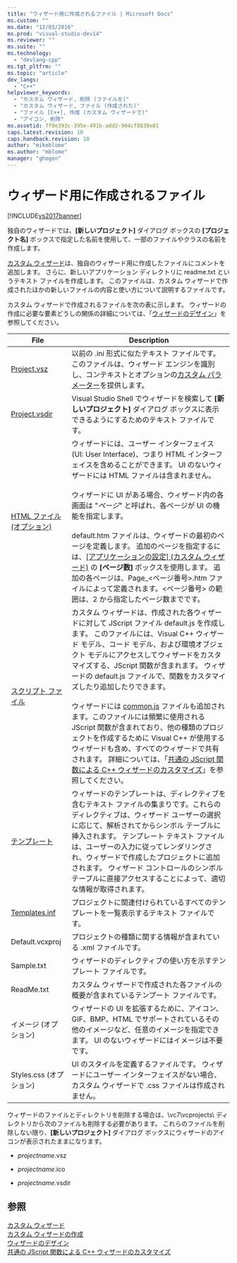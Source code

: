 ```yaml
---
title: "ウィザード用に作成されるファイル | Microsoft Docs"
ms.custom: ""
ms.date: "12/03/2016"
ms.prod: "visual-studio-dev14"
ms.reviewer: ""
ms.suite: ""
ms.technology: 
  - "devlang-cpp"
ms.tgt_pltfrm: ""
ms.topic: "article"
dev_langs: 
  - "C++"
helpviewer_keywords: 
  - "カスタム ウィザード, 削除 (ファイルを)"
  - "カスタム ウィザード, ファイル (作成された)"
  - "ファイル [C++], 作成 (カスタム ウィザードで)"
  - "アイコン, 削除"
ms.assetid: 7f0e393c-395e-491b-add2-904cf8838e81
caps.latest.revision: 10
caps.handback.revision: 10
author: "mikeblome"
ms.author: "mblome"
manager: "ghogen"
---
```

# ウィザード用に作成されるファイル
[!INCLUDE[vs2017banner](../assembler/inline/includes/vs2017banner.md)]

独自のウィザードでは、**\[新しいプロジェクト\]** ダイアログ ボックスの **\[プロジェクト名\]** ボックスで指定した名前を使用して、一部のファイルやクラスの名前を作成します。  
  
 [カスタム ウィザード](../ide/custom-wizard.md)は、独自のウィザード用に作成したファイルにコメントを追加します。  さらに、新しいアプリケーション ディレクトリに readme.txt というテキスト ファイルを作成します。  このファイルは、カスタム ウィザードで作成されたほかの新しいファイルの内容と使い方について説明するファイルです。  
  
 カスタム ウィザードで作成されるファイルを次の表に示します。  ウィザードの作成に必要な要素どうしの関係の詳細については、「[ウィザードのデザイン](../ide/designing-a-wizard.md)」を参照してください。  
  
|File|Description|  
|----------|-----------------|  
|[Project.vsz](../ide/dot-vsz-file-project-control.md)|以前の .ini 形式に似たテキスト ファイルです。  このファイルは、ウィザード エンジンを識別し、コンテキストとオプションの[カスタム パラメーター](../ide/custom-parameters-in-the-wizard-dot-vsz-file.md)を提供します。|  
|[Project.vsdir](../Topic/Adding%20Wizards%20to%20the%20Add%20Item%20and%20New%20Project%20Dialog%20Boxes%20by%20Using%20.Vsdir%20Files.md)|Visual Studio Shell でウィザードを検索して **\[新しいプロジェクト\]** ダイアログ ボックスに表示できるようにするためのテキスト ファイルです。|  
|[HTML ファイル \(オプション\)](../ide/html-files.md)|ウィザードには、ユーザー インターフェイス \(UI: User Interface\)、つまり HTML インターフェイスを含めることができます。  UI のないウィザードには HTML ファイルは含まれません。<br /><br /> ウィザードに UI がある場合、ウィザード内の各画面は "*ページ*" と呼ばれ、各ページが UI の機能を指定します。<br /><br /> default.htm ファイルは、ウィザードの最初のページを定義します。  追加のページを指定するには、[&#91;アプリケーションの設定&#93; \(カスタム ウィザード\)](../Topic/Application%20Settings,%20Custom%20Wizard.md) の **\[ページ数\]** ボックスを使用します。  追加の各ページは、Page\_\<ページ番号\>.htm ファイルによって定義されます。\<ページ番号\> の範囲は、2 から指定したページ数までです。|  
|[スクリプト ファイル](../ide/jscript-file.md)|カスタム ウィザードは、作成された各ウィザードに対して JScript ファイル default.js を作成します。  このファイルには、Visual C\+\+ ウィザード モデル、コード モデル、および環境オブジェクト モデルにアクセスしてウィザードをカスタマイズする、JScript 関数が含まれます。  ウィザードの default.js ファイルで、関数をカスタマイズしたり追加したりできます。<br /><br /> ウィザードには [common.js](../ide/customizing-cpp-wizards-with-common-jscript-functions.md) ファイルも追加されます。このファイルには頻繁に使用される JScript 関数が含まれており、他の種類のプロジェクトを作成するために Visual C\+\+ が使用するウィザードも含め、すべてのウィザードで共有されます。  詳細については、「[共通の JScript 関数による C\+\+ ウィザードのカスタマイズ](../ide/customizing-cpp-wizards-with-common-jscript-functions.md)」を参照してください。|  
|[テンプレート](../ide/template-files.md)|ウィザードのテンプレートは、ディレクティブを含むテキスト ファイルの集まりです。これらのディレクティブは、ウィザード ユーザーの選択に応じて、解析されてからシンボル テーブルに挿入されます。  テンプレート テキスト ファイルは、ユーザーの入力に従ってレンダリングされ、ウィザードで作成したプロジェクトに追加されます。  ウィザード コントロールのシンボル テーブルに直接アクセスすることによって、適切な情報が取得されます。|  
|[Templates.inf](../Topic/Templates.inf%20File.md)|プロジェクトに関連付けられているすべてのテンプレートを一覧表示するテキスト ファイルです。|  
|Default.vcxproj|プロジェクトの種類に関する情報が含まれている .xml ファイルです。|  
|Sample.txt|ウィザードのディレクティブの使い方を示すテンプレート ファイルです。|  
|ReadMe.txt|カスタム ウィザードで作成された各ファイルの概要が含まれているテンプート ファイルです。|  
|イメージ \(オプション\)|ウィザードの UI を拡張するために、アイコン、GIF、BMP、HTML でサポートされているその他のイメージなど、任意のイメージを指定できます。  UI のないウィザードにはイメージは不要です。|  
|Styles.css \(オプション\)|UI のスタイルを定義するファイルです。  ウィザードにユーザー インターフェイスがない場合、カスタム ウィザードで .css ファイルは作成されません。|  
  
 ウィザードのファイルとディレクトリを削除する場合は、\\vc7\\vcprojects\\ ディレクトリから次のファイルも削除する必要があります。  これらのファイルを削除しない限り、**\[新しいプロジェクト\]** ダイアログ ボックスにウィザードのアイコンが表示されたままになります。  
  
-   *projectname*.vsz  
  
-   *projectname*.ico  
  
-   *projectname*.vsdir  
  
## 参照  
 [カスタム ウィザード](../ide/custom-wizard.md)   
 [カスタム ウィザードの作成](../ide/creating-a-custom-wizard.md)   
 [ウィザードのデザイン](../ide/designing-a-wizard.md)   
 [共通の JScript 関数による C\+\+ ウィザードのカスタマイズ](../ide/customizing-cpp-wizards-with-common-jscript-functions.md)